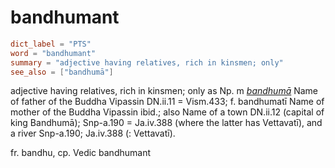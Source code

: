 # bandhumant

``` toml
dict_label = "PTS"
word = "bandhumant"
summary = "adjective having relatives, rich in kinsmen; only"
see_also = ["bandhumā"]
```

adjective having relatives, rich in kinsmen; only as Np. m *[bandhumā](bandhumā.md)* Name of father of the Buddha Vipassin DN.ii.11 = Vism.433; f. bandhumatī Name of mother of the Buddha Vipassin ibid.; also Name of a town DN.ii.12 (capital of king Bandhumā); Snp\-a.190 = Ja.iv.388 (where the latter has Vettavatī), and a river Snp\-a.190; Ja.iv.388 (: Vettavatī).

fr. bandhu, cp. Vedic bandhumant

